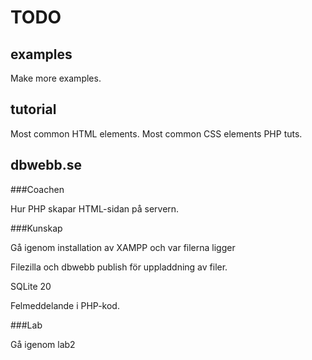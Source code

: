 TODO
=====================



examples
---------------------

Make more examples.



tutorial
---------------------

Most common HTML elements.
Most common CSS elements
PHP tuts.



dbwebb.se
---------------------



###Coachen

Hur PHP skapar HTML-sidan på servern.



###Kunskap

Gå igenom installation av XAMPP och var filerna ligger

Filezilla och dbwebb publish för uppladdning av filer.

SQLite 20

Felmeddelande i PHP-kod.



###Lab

Gå igenom lab2

